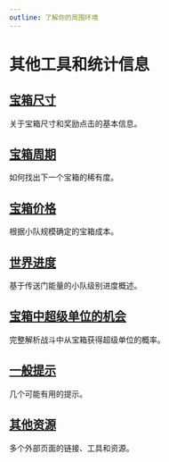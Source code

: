 ```yaml
---
outline: 了解你的周围环境
---
```


# 其他工具和统计信息

## [宝箱尺寸](/sb/chest_sizes)

关于宝箱尺寸和奖励点击的基本信息。

## [宝箱周期](/sb/chest_cycle)

如何找出下一个宝箱的稀有度。

## [宝箱价格](/sb/chest_prices)

根据小队规模确定的宝箱成本。

## [世界进度](/sb/progression_worlds)

基于传送门能量的小队级别进度概述。

## [宝箱中超级单位的机会](/sb/mega_chances)

完整解析战斗中从宝箱获得超级单位的概率。

## [一般提示](/sb/tips)

几个可能有用的提示。

## [其他资源](/sb/resources)

多个外部页面的链接、工具和资源。
